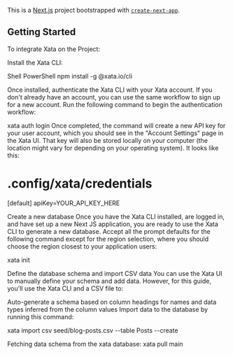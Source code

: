 This is a [Next.js](https://nextjs.org/) project bootstrapped with [`create-next-app`](https://github.com/vercel/next.js/tree/canary/packages/create-next-app).

## Getting Started

To integrate Xata on the Project:



Install the Xata CLI:

Shell
PowerShell
npm install -g @xata.io/cli

Once installed, authenticate the Xata CLI with your Xata account. If you don't already have an account, you can use the same workflow to sign up for a new account. Run the following command to begin the authentication workflow:

xata auth login
Once completed, the command will create a new API key for your user account, which you should see in the "Account Settings" page in the Xata UI. That key will also be stored locally on your computer (the location might vary for depending on your operating system). It looks like this:

# .config/xata/credentials
[default]
apiKey=YOUR_API_KEY_HERE

Create a new database
Once you have the Xata CLI installed, are logged in, and have set up a new Next JS application, you are ready to use the Xata CLI to generate a new database. Accept all the prompt defaults for the following command except for the region selection, where you should choose the region closest to your application users:

xata init

Define the database schema and import CSV data
You can use the Xata UI to manually define your schema and add data. However, for this guide, you'll use the Xata CLI and a CSV file to:

Auto-generate a schema based on column headings for names and data types inferred from the column values
Import data to the database by running this command:

xata import csv seed/blog-posts.csv --table Posts --create

Fetching data schema from the xata database:
xata pull main